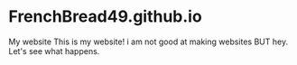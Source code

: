 # FrenchBread49.github.io
My website
This is my website! i am not good at making websites BUT hey. Let's see what happens.
